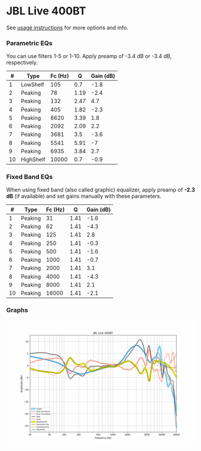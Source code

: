 # JBL Live 400BT
See [usage instructions](https://github.com/jaakkopasanen/AutoEq#usage) for more options and info.

### Parametric EQs
You can use filters 1-5 or 1-10. Apply preamp of -3.4 dB or -3.4 dB, respectively.

|   # | Type      |   Fc (Hz) |    Q |   Gain (dB) |
|-----|-----------|-----------|------|-------------|
|   1 | LowShelf  |       105 | 0.7  |        -1.8 |
|   2 | Peaking   |        78 | 1.19 |        -2.4 |
|   3 | Peaking   |       132 | 2.47 |         4.7 |
|   4 | Peaking   |       405 | 1.82 |        -2.3 |
|   5 | Peaking   |      8620 | 3.39 |         1.8 |
|   6 | Peaking   |      2092 | 2.09 |         2.2 |
|   7 | Peaking   |      3681 | 3.5  |        -3.6 |
|   8 | Peaking   |      5541 | 5.91 |        -7   |
|   9 | Peaking   |      6935 | 3.84 |         2.7 |
|  10 | HighShelf |     10000 | 0.7  |        -0.9 |

### Fixed Band EQs
When using fixed band (also called graphic) equalizer, apply preamp of **-2.3 dB** (if available) and set gains manually with these parameters.

|   # | Type    |   Fc (Hz) |    Q |   Gain (dB) |
|-----|---------|-----------|------|-------------|
|   1 | Peaking |        31 | 1.41 |        -1.6 |
|   2 | Peaking |        62 | 1.41 |        -4.3 |
|   3 | Peaking |       125 | 1.41 |         2.8 |
|   4 | Peaking |       250 | 1.41 |        -0.3 |
|   5 | Peaking |       500 | 1.41 |        -1.6 |
|   6 | Peaking |      1000 | 1.41 |        -0.7 |
|   7 | Peaking |      2000 | 1.41 |         3.1 |
|   8 | Peaking |      4000 | 1.41 |        -4.3 |
|   9 | Peaking |      8000 | 1.41 |         2.1 |
|  10 | Peaking |     16000 | 1.41 |        -2.1 |

### Graphs
![](./JBL%20Live%20400BT.png)
